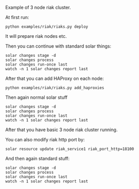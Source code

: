 Example of 3 node riak cluster.

At first run:

`python examples/riak/riaks.py deploy`

It will prepare riak nodes etc.

Then you can continue with standard solar things:

```
solar changes stage -d
solar changes process
solar changes run-once last
watch -n 1 solar changes report last
```

After that you can add HAProxy on each node:

`python examples/riak/riaks.py add_haproxies`

Then again normal solar stuff

```
solar changes stage -d
solar changes process
solar changes run-once last
watch -n 1 solar changes report last
```

After that you have basic 3 node riak cluster running.

You can also modify riak http port by:

`solar resource update riak_service1 riak_port_http=18100`

And then again standard stuff:

```
solar changes stage -d
solar changes process
solar changes run-once last
watch -n 1 solar changes report last
```
